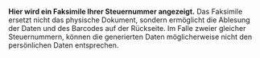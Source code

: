 **Hier wird ein Faksimile Ihrer Steuernummer angezeigt.** 
Das Faksimile ersetzt nicht das physische Dokument, sondern ermöglicht die Ablesung der Daten und des Barcodes auf der Rückseite. 
Im Falle zweier gleicher Steuernummern, können die generierten Daten möglicherweise nicht den persönlichen Daten entsprechen.
